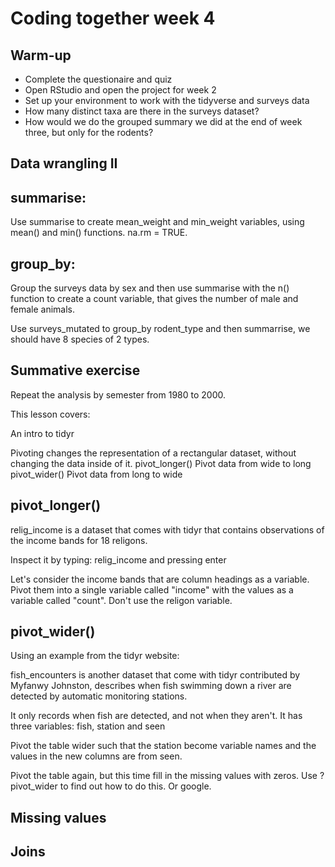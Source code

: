 # Coding together week 4

## Warm-up

+ Complete the questionaire and quiz
+ Open RStudio and open the project for week 2
+ Set up your environment to work with the tidyverse and surveys data
+ How many distinct taxa are there in the surveys dataset?
+ How would we do the grouped summary we did at the end of week three, 
but only for the rodents?

## Data wrangling II

## summarise:

Use summarise to create mean_weight and min_weight variables, using mean()
and min() functions. na.rm = TRUE.

## group_by:

Group the surveys data by sex and then use summarise with the n() function
to create a count variable, that gives the number of male and female animals.

Use surveys_mutated to group_by rodent_type and then summarrise,
we should have 8 species of 2 types.

## Summative exercise

Repeat the analysis by semester from 1980 to 2000.

This lesson covers:

An intro to tidyr

Pivoting changes the representation of a rectangular dataset, without changing the data inside of it.
pivot_longer() Pivot data from wide to long
pivot_wider() Pivot data from long to wide


## pivot_longer()

relig_income is a dataset that comes with tidyr that contains observations
of the income bands for 18 religons.

Inspect it by typing: relig_income and pressing enter

Let's consider the income bands that are column headings as a variable. 
Pivot them into a single variable called "income" with the values as a variable 
called "count". Don't use the religon variable.


## pivot_wider()

Using an example from the tidyr website:

fish_encounters is another dataset that come with tidyr contributed by Myfanwy Johnston, 
describes when fish swimming down a river are detected by automatic monitoring stations.

It only records when fish are detected, and not when they aren't. It has
three variables: fish, station and seen

Pivot the table wider such that the station become variable names and the values
in the new columns are from seen.

Pivot the table again, but this time fill in the missing values with zeros.
Use ?pivot_wider to find out how to do this. Or google.

## Missing values

## Joins